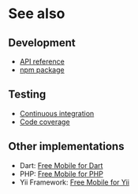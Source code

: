 # See also

## Development
- [API reference](https://dev.belin.io/free-mobile.js/api)
- [npm package](https://www.npmjs.com/package/@cedx/free-mobile)

## Testing
- [Continuous integration](https://travis-ci.org/cedx/free-mobile.js)
- [Code coverage](https://coveralls.io/github/cedx/free-mobile.js)

## Other implementations
- Dart: [Free Mobile for Dart](https://dev.belin.io/free-mobile.dart)
- PHP: [Free Mobile for PHP](https://dev.belin.io/free-mobile.php)
- Yii Framework: [Free Mobile for Yii](https://dev.belin.io/yii2-free-mobile)
